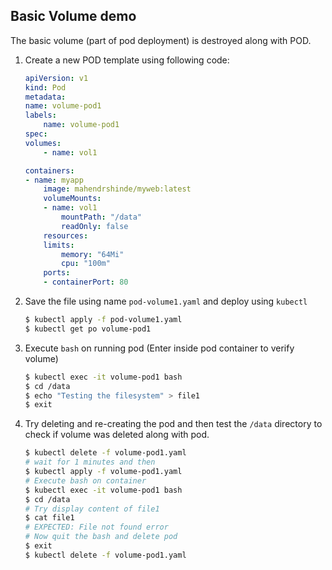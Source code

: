 ## Basic Volume demo

The basic volume (part of pod deployment) is destroyed along with POD.

1.  Create a new POD template using following code:

    ```yaml
    apiVersion: v1
    kind: Pod
    metadata:
    name: volume-pod1
    labels:
        name: volume-pod1
    spec:
    volumes:
        - name: vol1

    containers:
    - name: myapp
        image: mahendrshinde/myweb:latest
        volumeMounts:
        - name: vol1
            mountPath: "/data"
            readOnly: false
        resources:
        limits:
            memory: "64Mi"
            cpu: "100m"
        ports:
        - containerPort: 80
    ```

2.  Save the file using name `pod-volume1.yaml` and deploy using `kubectl`

    ```bash
    $ kubectl apply -f pod-volume1.yaml
    $ kubectl get po volume-pod1
    ```

3.  Execute `bash` on running pod (Enter inside pod container to verify volume)

    ```bash
    $ kubectl exec -it volume-pod1 bash
    $ cd /data
    $ echo "Testing the filesystem" > file1
    $ exit
    ```

4.  Try deleting and re-creating the pod and then test the `/data` directory to check if volume was deleted along with pod.

    ```bash
    $ kubectl delete -f volume-pod1.yaml
    # wait for 1 minutes and then
    $ kubectl apply -f volume-pod1.yaml
    # Execute bash on container 
    $ kubectl exec -it volume-pod1 bash
    $ cd /data
    # Try display content of file1
    $ cat file1
    # EXPECTED: File not found error
    # Now quit the bash and delete pod
    $ exit
    $ kubectl delete -f volume-pod1.yaml
    ```